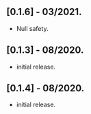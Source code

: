 ## [0.1.6] - 03/2021.

* Null safety.

## [0.1.3] - 08/2020.

* initial release.

## [0.1.4] - 08/2020.

* initial release.